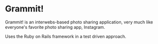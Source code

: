 # Grammit!

Grammit! is an interwebs-based photo sharing application, very much like everyone's
favorite photo sharing app, Instagram.

Uses the Ruby on Rails framework in a test driven approach.
